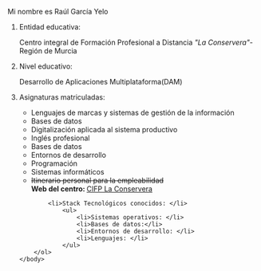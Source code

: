 <html>
	<head>
		<title>1860755 commit_v1.0</title>
	</head>
	<body>
		<p>Mi nombre es Raúl García Yelo</p>
		<ol>
			<li>Entidad educativa: </li>
				<p>Centro integral de Formación Profesional a Distancia <i>"La Conservera"</i>-Región de Murcia</p>
			<li>Nivel educativo: </li>
				<p>Desarrollo de Aplicaciones Multiplataforma(DAM)</p>
			<li>Asignaturas matriculadas: </li>
				<ul>
					<li>Lenguajes de marcas y sistemas de gestión de la información</li>
					<li>Bases de datos</li>
					<li>Digitalización aplicada al sistema productivo</li>
					<li>Inglés profesional</li>
					<li>Bases de datos</li>
					<li>Entornos de desarrollo</li>
					<li>Programación</li>
					<li>Sistemas informáticos</li>
					<li><del>Itinerario personal para la empleabilidad</del></li>
					<b>Web del centro: </b>
					<A HREF="https://sites.google.com/view/fplaconservera"> CIFP La Conservera </A>
				</ul>
				

			<li>Stack Tecnológicos conocidos: </li>
				<ul>
					<li>Sistemas operativos: </li>
					<li>Bases de datos:</li>
					<li>Entornos de desarrollo: </li>
					<li>Lenguajes: </li>
				</ul>
		</ol>
	</body>
</html>